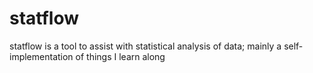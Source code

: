 # statflow
statflow is a tool to assist with statistical analysis of data; mainly a self-implementation of things I learn along
